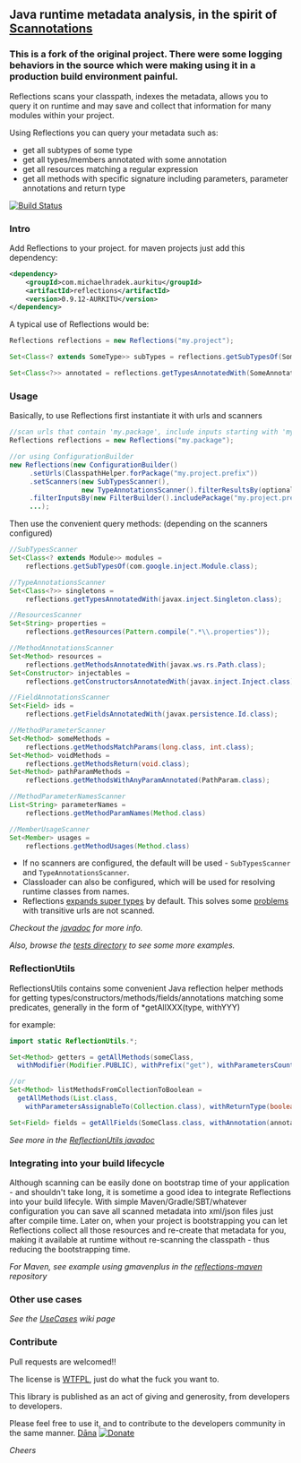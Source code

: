 ## Java runtime metadata analysis, in the spirit of [Scannotations](http://bill.burkecentral.com/2008/01/14/scanning-java-annotations-at-runtime/)

### This is a fork of the original project. There were some logging behaviors in the source which were making using it in a production build environment painful.

Reflections scans your classpath, indexes the metadata, allows you to query it on runtime and may save and collect that information for many modules within your project.

Using Reflections you can query your metadata such as:
  * get all subtypes of some type
  * get all types/members annotated with some annotation
  * get all resources matching a regular expression
  * get all methods with specific signature including parameters, parameter annotations and return type

[![Build Status](https://travis-ci.org/ronmamo/reflections.svg?branch=master)](https://travis-ci.org/ronmamo/reflections)

### Intro
Add Reflections to your project. for maven projects just add this dependency:
```xml
<dependency>
    <groupId>com.michaelhradek.aurkitu</groupId>
    <artifactId>reflections</artifactId>
    <version>0.9.12-AURKITU</version>
</dependency>
```

A typical use of Reflections would be:
```java
Reflections reflections = new Reflections("my.project");

Set<Class<? extends SomeType>> subTypes = reflections.getSubTypesOf(SomeType.class);

Set<Class<?>> annotated = reflections.getTypesAnnotatedWith(SomeAnnotation.class);
```

### Usage
Basically, to use Reflections first instantiate it with urls and scanners

```java
//scan urls that contain 'my.package', include inputs starting with 'my.package', use the default scanners
Reflections reflections = new Reflections("my.package");

//or using ConfigurationBuilder
new Reflections(new ConfigurationBuilder()
     .setUrls(ClasspathHelper.forPackage("my.project.prefix"))
     .setScanners(new SubTypesScanner(), 
                  new TypeAnnotationsScanner().filterResultsBy(optionalFilter), ...),
     .filterInputsBy(new FilterBuilder().includePackage("my.project.prefix"))
     ...);
```
Then use the convenient query methods: (depending on the scanners configured)

```java
//SubTypesScanner
Set<Class<? extends Module>> modules = 
    reflections.getSubTypesOf(com.google.inject.Module.class);
```
```java
//TypeAnnotationsScanner 
Set<Class<?>> singletons = 
    reflections.getTypesAnnotatedWith(javax.inject.Singleton.class);
```
```java
//ResourcesScanner
Set<String> properties = 
    reflections.getResources(Pattern.compile(".*\\.properties"));
```
```java
//MethodAnnotationsScanner
Set<Method> resources =
    reflections.getMethodsAnnotatedWith(javax.ws.rs.Path.class);
Set<Constructor> injectables = 
    reflections.getConstructorsAnnotatedWith(javax.inject.Inject.class);
```
```java
//FieldAnnotationsScanner
Set<Field> ids = 
    reflections.getFieldsAnnotatedWith(javax.persistence.Id.class);
```
```java
//MethodParameterScanner
Set<Method> someMethods =
    reflections.getMethodsMatchParams(long.class, int.class);
Set<Method> voidMethods =
    reflections.getMethodsReturn(void.class);
Set<Method> pathParamMethods =
    reflections.getMethodsWithAnyParamAnnotated(PathParam.class);
```
```java
//MethodParameterNamesScanner
List<String> parameterNames = 
    reflections.getMethodParamNames(Method.class)
```
```java
//MemberUsageScanner
Set<Member> usages = 
    reflections.getMethodUsages(Method.class)
```

  * If no scanners are configured, the default will be used - `SubTypesScanner` and `TypeAnnotationsScanner`. 
  * Classloader can also be configured, which will be used for resolving runtime classes from names.
  * Reflections [expands super types](http://ronmamo.github.io/reflections/org/reflections/Reflections.html#expandSuperTypes()) by default. This solves some [problems](https://github.com/ronmamo/reflections/issues/65#issuecomment-95036047) with transitive urls are not scanned. 

*Checkout the [javadoc](http://ronmamo.github.io/reflections/index.html?org/reflections/Reflections.html) for more info.* 

*Also, browse the [tests directory](https://github.com/ronmamo/reflections/tree/master/src/test/java/org/reflections) to see some more examples.*

### ReflectionUtils
ReflectionsUtils contains some convenient Java reflection helper methods for getting types/constructors/methods/fields/annotations matching some predicates, generally in the form of *getAllXXX(type, withYYY)

for example:

```java
import static ReflectionUtils.*;

Set<Method> getters = getAllMethods(someClass,
  withModifier(Modifier.PUBLIC), withPrefix("get"), withParametersCount(0));

//or
Set<Method> listMethodsFromCollectionToBoolean = 
  getAllMethods(List.class,
    withParametersAssignableTo(Collection.class), withReturnType(boolean.class));

Set<Field> fields = getAllFields(SomeClass.class, withAnnotation(annotation), withTypeAssignableTo(type));
```

*See more in the [ReflectionUtils javadoc](http://ronmamo.github.io/reflections/index.html?org/reflections/ReflectionUtils.html)*

### Integrating into your build lifecycle
Although scanning can be easily done on bootstrap time of your application - and shouldn't take long, it is sometime a good idea to integrate Reflections into your build lifecyle.
With simple Maven/Gradle/SBT/whatever configuration you can save all scanned metadata into xml/json files just after compile time. 
Later on, when your project is bootstrapping you can let Reflections collect all those resources and re-create that metadata for you, 
making it available at runtime without re-scanning the classpath - thus reducing the bootstrapping time.

*For Maven, see example using gmavenplus in the [reflections-maven](https://github.com/ronmamo/reflections-maven/) repository*

### Other use cases
*See the [UseCases](https://github.com/ronmamo/reflections/blob/gh-pages/UseCases.md) wiki page*

### Contribute
Pull requests are welcomed!!

The license is [WTFPL](http://www.wtfpl.net/), just do what the fuck you want to. 

This library is published as an act of giving and generosity, from developers to developers. 

Please feel free to use it, and to contribute to the developers community in the same manner. [Dāna](http://en.wikipedia.org/wiki/D%C4%81na)
[![Donate](https://www.paypalobjects.com/en_US/i/btn/btn_donate_SM.gif)](https://www.paypal.com/cgi-bin/webscr?cmd=_s-xclick&hosted_button_id=WLN75KYSR6HAY) 

_Cheers_
